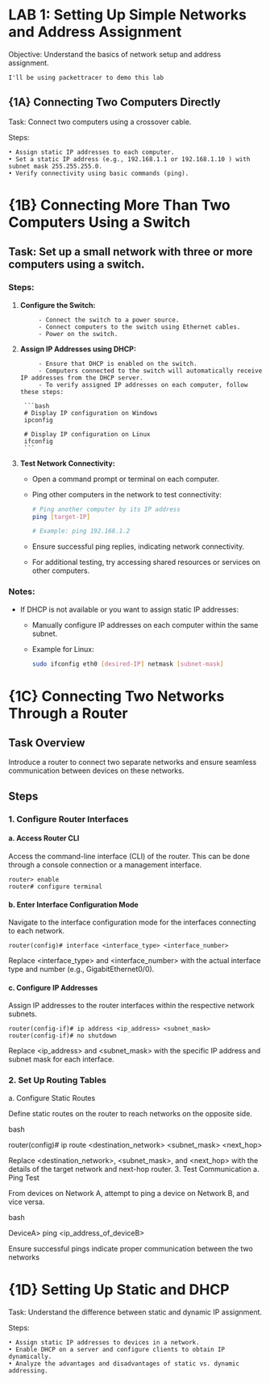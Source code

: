 # LAB 1: Setting Up Simple Networks and Address Assignment

Objective: Understand the basics of network setup and address assignment.

`I'll be using packettracer to demo this lab`

## {1A} Connecting Two Computers Directly

Task: Connect two computers using a crossover cable.

Steps:

    • Assign static IP addresses to each computer.
    • Set a static IP address (e.g., 192.168.1.1 or 192.168.1.10 ) with subnet mask 255.255.255.0.
    • Verify connectivity using basic commands (ping).
    
# {1B} Connecting More Than Two Computers Using a Switch

## Task: Set up a small network with three or more computers using a switch.

### Steps:

1. **Configure the Switch:**

            - Connect the switch to a power source.
            - Connect computers to the switch using Ethernet cables.
            - Power on the switch.

2. **Assign IP Addresses using DHCP:**

            - Ensure that DHCP is enabled on the switch.
            - Computers connected to the switch will automatically receive IP addresses from the DHCP server.
            - To verify assigned IP addresses on each computer, follow these steps:

        ```bash
        # Display IP configuration on Windows
        ipconfig

        # Display IP configuration on Linux
        ifconfig
        ```

3. **Test Network Connectivity:**

    - Open a command prompt or terminal on each computer.

    - Ping other computers in the network to test connectivity:

        ```bash
        # Ping another computer by its IP address
        ping [target-IP]

        # Example: ping 192.168.1.2
        ```

    - Ensure successful ping replies, indicating network connectivity.

    - For additional testing, try accessing shared resources or services on other computers.

### Notes:

- If DHCP is not available or you want to assign static IP addresses:

    - Manually configure IP addresses on each computer within the same subnet.

    - Example for Linux:

        ```bash
        sudo ifconfig eth0 [desired-IP] netmask [subnet-mask]
        ```
    
# {1C} Connecting Two Networks Through a Router

## Task Overview

Introduce a router to connect two separate networks and ensure seamless communication between devices on these networks.

## Steps

### 1. Configure Router Interfaces

#### a. Access Router CLI

Access the command-line interface (CLI) of the router. This can be done through a console connection or a management interface.

```
router> enable
router# configure terminal
```
#### b. Enter Interface Configuration Mode

Navigate to the interface configuration mode for the interfaces connecting to each network.

`
router(config)# interface <interface_type> <interface_number>
`

Replace <interface_type> and <interface_number> with the actual interface type and number (e.g., GigabitEthernet0/0).

#### c. Configure IP Addresses

Assign IP addresses to the router interfaces within the respective network subnets.

`
router(config-if)# ip address <ip_address> <subnet_mask>
router(config-if)# no shutdown
`

Replace <ip_address> and <subnet_mask> with the specific IP address and subnet mask for each interface.

### 2. Set Up Routing Tables

a. Configure Static Routes

Define static routes on the router to reach networks on the opposite side.

bash

router(config)# ip route <destination_network> <subnet_mask> <next_hop>

Replace <destination_network>, <subnet_mask>, and <next_hop> with the details of the target network and next-hop router.
3. Test Communication
a. Ping Test

From devices on Network A, attempt to ping a device on Network B, and vice versa.

bash

DeviceA> ping <ip_address_of_deviceB>

Ensure successful pings indicate proper communication between the two networks
    
# {1D} Setting Up Static and DHCP

Task: Understand the difference between static and dynamic IP assignment.

Steps:

    • Assign static IP addresses to devices in a network.
    • Enable DHCP on a server and configure clients to obtain IP dynamically.
    • Analyze the advantages and disadvantages of static vs. dynamic addressing.
